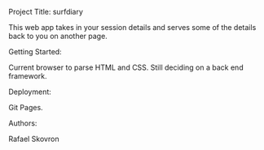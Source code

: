 Project Title: surfdiary

This web app takes in your session details and serves some of the details  back to you on another page.

Getting Started:

Current browser to parse HTML and CSS. Still deciding on a back end framework.

Deployment:

Git Pages.

Authors:

Rafael Skovron
